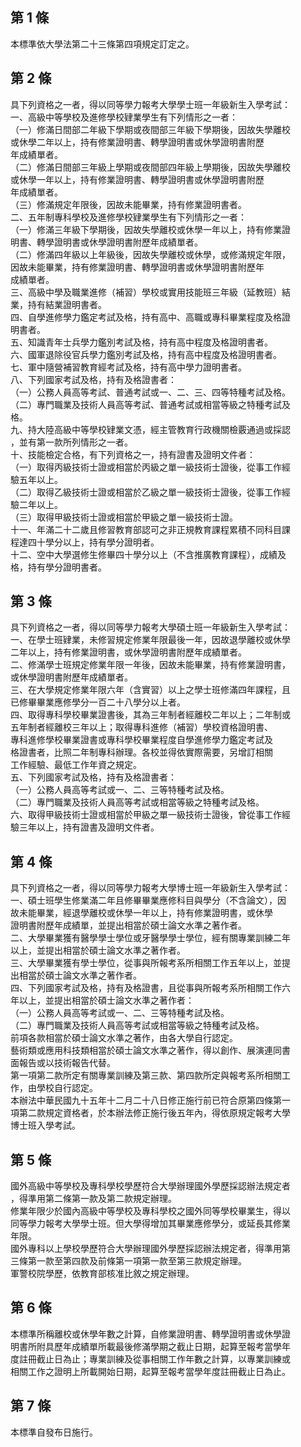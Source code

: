第 1 條
-------
本標準依大學法第二十三條第四項規定訂定之。

第 2 條
-------
具下列資格之一者，得以同等學力報考大學學士班一年級新生入學考試：  
一、高級中等學校及進修學校肄業學生有下列情形之一者：  
（一）修滿日間部二年級下學期或夜間部三年級下學期後，因故失學離校  
      或休學二年以上，持有修業證明書、轉學證明書或休學證明書附歷  
      年成績單者。  
（二）修滿日間部三年級上學期或夜間部四年級上學期後，因故失學離校  
      或休學一年以上，持有修業證明書、轉學證明書或休學證明書附歷  
      年成績單者。  
（三）修滿規定年限後，因故未能畢業，持有修業證明書者。  
二、五年制專科學校及進修學校肄業學生有下列情形之一者：   
（一）修滿三年級下學期後，因故失學離校或休學一年以上，持有修業證  
      明書、轉學證明書或休學證明書附歷年成績單者。  
（二）修滿四年級以上年級後，因故失學離校或休學，或修滿規定年限，  
      因故未能畢業，持有修業證明書、轉學證明書或休學證明書附歷年  
      成績單者。  
三、高級中學及職業進修（補習）學校或實用技能班三年級（延教班）結  
    業，持有結業證明書者。  
四、自學進修學力鑑定考試及格，持有高中、高職或專科畢業程度及格證  
    明書者。  
五、知識青年士兵學力鑑別考試及格，持有高中程度及格證明書者。   
六、國軍退除役官兵學力鑑別考試及格，持有高中程度及格證明書者。   
七、軍中隨營補習教育經考試及格，持有高中學力證明書者。   
八、下列國家考試及格，持有及格證書者：   
（一）公務人員高等考試、普通考試或一、二、三、四等特種考試及格。  
（二）專門職業及技術人員高等考試、普通考試或相當等級之特種考試及  
      格。  
九、持大陸高級中等學校肄業文憑，經主管教育行政機關檢覈通過或採認  
    ，並有第一款所列情形之一者。  
十、技能檢定合格，有下列資格之一，持有證書及證明文件者：   
（一）取得丙級技術士證或相當於丙級之單一級技術士證後，從事工作經  
      驗五年以上。  
（二）取得乙級技術士證或相當於乙級之單一級技術士證後，從事工作經  
      驗二年以上。  
（三）取得甲級技術士證或相當於甲級之單一級技術士證。   
十一、年滿二十二歲且修習教育部認可之非正規教育課程累積不同科目課  
      程達四十學分以上，持有學分證明者。  
十二、空中大學選修生修畢四十學分以上（不含推廣教育課程），成績及  
      格，持有學分證明書者。

第 3 條
-------
具下列資格之一者，得以同等學力報考大學碩士班一年級新生入學考試：  
一、在學士班肄業，未修習規定修業年限最後一年，因故退學離校或休學  
    二年以上，持有修業證明書，或休學證明書附歷年成績單者。  
二、修滿學士班規定修業年限一年後，因故未能畢業，持有修業證明書，  
    或休學證明書附歷年成績單者。  
三、在大學規定修業年限六年（含實習）以上之學士班修滿四年課程，且  
    已修畢畢業應修學分一百二十八學分以上者。  
四、取得專科學校畢業證書後，其為三年制者經離校二年以上；二年制或  
    五年制者經離校三年以上；取得專科進修（補習）學校資格證明書、  
    專科進修學校畢業證書或專科學校畢業程度自學進修學力鑑定考試及  
    格證書者，比照二年制專科辦理。各校並得依實際需要，另增訂相關  
    工作經驗、最低工作年資之規定。  
五、下列國家考試及格，持有及格證書者：   
（一）公務人員高等考試或一、二、三等特種考試及格。   
（二）專門職業及技術人員高等考試或相當等級之特種考試及格。   
六、取得甲級技術士證或相當於甲級之單一級技術士證後，曾從事工作經  
    驗三年以上，持有證書及證明文件者。

第 4 條
-------
具下列資格之一者，得以同等學力報考大學博士班一年級新生入學考試：  
一、碩士班學生修業滿二年且修畢畢業應修科目與學分（不含論文），因  
    故未能畢業，經退學離校或休學一年以上，持有修業證明書，或休學  
    證明書附歷年成績單，並提出相當於碩士論文水準之著作者。  
二、大學畢業獲有醫學學士學位或牙醫學學士學位，經有關專業訓練二年  
    以上，並提出相當於碩士論文水準之著作者。  
三、大學畢業獲有學士學位，從事與所報考系所相關工作五年以上，並提  
    出相當於碩士論文水準之著作者。  
四、下列國家考試及格，持有及格證書，且從事與所報考系所相關工作六  
    年以上，並提出相當於碩士論文水準之著作者：  
（一）公務人員高等考試或一、二、三等特種考試及格。   
（二）專門職業及技術人員高等考試或相當等級之特種考試及格。  
前項各款相當於碩士論文水準之著作，由各大學自行認定。  
藝術類或應用科技類相當於碩士論文水準之著作，得以創作、展演連同書  
面報告或以技術報告代替。  
第一項第二款所定有關專業訓練及第三款、第四款所定與報考系所相關工  
作，由學校自行認定。  
本辦法中華民國九十五年十二月二十八日修正施行前已符合原第四條第一  
項第二款規定資格者，於本辦法修正施行後五年內，得依原規定報考大學  
博士班入學考試。

第 5 條
-------
國外高級中等學校及專科學校學歷符合大學辦理國外學歷採認辦法規定者  
，得準用第二條第一款及第二款規定辦理。  
修業年限少於國內高級中等學校及專科學校之國外同等學校畢業生，得以  
同等學力報考大學學士班。但大學得增加其畢業應修學分，或延長其修業  
年限。  
國外專科以上學校學歷符合大學辦理國外學歷採認辦法規定者，得準用第  
三條第一款至第四款及前條第一項第一款至第三款規定辦理。  
軍警校院學歷，依教育部核准比敘之規定辦理。

第 6 條
-------
本標準所稱離校或休學年數之計算，自修業證明書、轉學證明書或休學證  
明書所附具歷年成績單所載最後修滿學期之截止日期，起算至報考當學年  
度註冊截止日為止；專業訓練及從事相關工作年數之計算，以專業訓練或  
相關工作之證明上所載開始日期，起算至報考當學年度註冊截止日為止。

第 7 條
-------
本標準自發布日施行。

